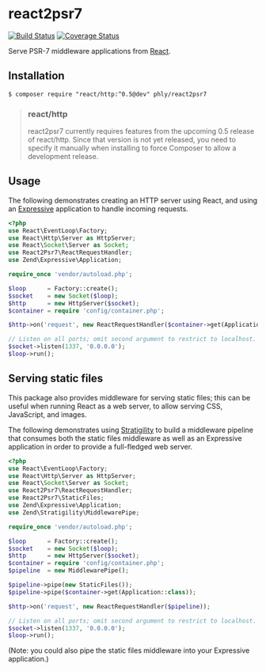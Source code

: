 # react2psr7

[![Build Status](https://secure.travis-ci.org/phly/react2psr7.svg?branch=master)](https://secure.travis-ci.org/phly/react2psr7)
[![Coverage Status](https://coveralls.io/repos/github/phly/react2psr7/badge.svg?branch=master)](https://coveralls.io/github/phly/react2psr7?branch=master)

Serve PSR-7 middleware applications from [React](http://reactphp.org).

## Installation

```console
$ composer require "react/http:^0.5@dev" phly/react2psr7
```

> ### react/http
>
> react2psr7 currently requires features from the upcoming 0.5 release of
> react/http. Since that version is not yet released, you need to specify
> it manually when installing to force Composer to allow a development
> release.

## Usage

The following demonstrates creating an HTTP server using React, and using an
[Expressive](https://zendframework.github.io/zend-expressive/) application
to handle incoming requests.

```php
<?php
use React\EventLoop\Factory;
use React\Http\Server as HttpServer;
use React\Socket\Server as Socket;
use React2Psr7\ReactRequestHandler;
use Zend\Expressive\Application;

require_once 'vendor/autoload.php';

$loop      = Factory::create();
$socket    = new Socket($loop);
$http      = new HttpServer($socket);
$container = require 'config/container.php';

$http->on('request', new ReactRequestHandler($container->get(Application::class)));

// Listen on all ports; omit second argument to restrict to localhost.
$socket->listen(1337, '0.0.0.0');
$loop->run();
```

## Serving static files

This package also provides middleware for serving static files; this can be
useful when running React as a web server, to allow serving CSS, JavaScript, and
images.

The following demonstrates using [Stratigility](https://github.com/zendframework/zend-stratigility)
to build a middleware pipeline that consumes both the static files middleware
as well as an Expressive application in order to provide a full-fledged web
server.

```php
<?php
use React\EventLoop\Factory;
use React\Http\Server as HttpServer;
use React\Socket\Server as Socket;
use React2Psr7\ReactRequestHandler;
use React2Psr7\StaticFiles;
use Zend\Expressive\Application;
use Zend\Stratigility\MiddlewarePipe;

require_once 'vendor/autoload.php';

$loop      = Factory::create();
$socket    = new Socket($loop);
$http      = new HttpServer($socket);
$container = require 'config/container.php';
$pipeline  = new MiddlewarePipe();

$pipeline->pipe(new StaticFiles());
$pipeline->pipe($container->get(Application::class));

$http->on('request', new ReactRequestHandler($pipeline));

// Listen on all ports; omit second argument to restrict to localhost.
$socket->listen(1337, '0.0.0.0');
$loop->run();
```

(Note: you could also pipe the static files middleware into your Expressive
application.)
